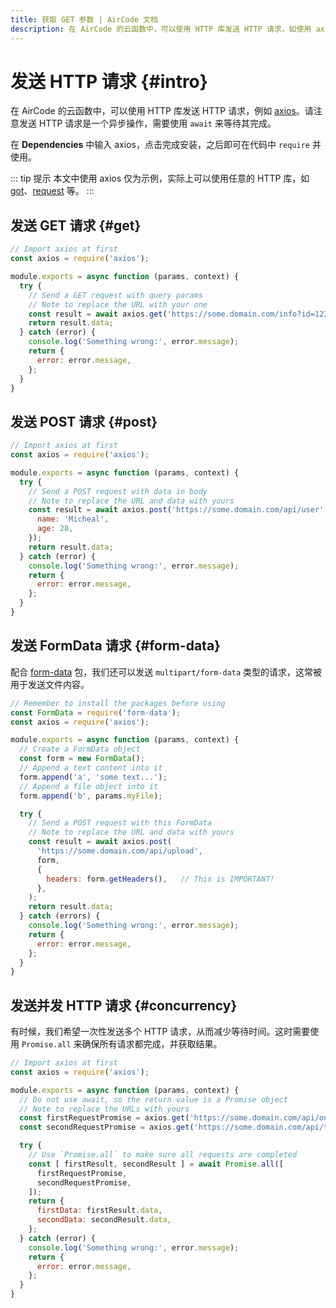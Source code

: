 ```yaml
---
title: 获取 GET 参数 | AirCode 文档
description: 在 AirCode 的云函数中，可以使用 HTTP 库发送 HTTP 请求，如使用 axios。
---
```


# 发送 HTTP 请求 {#intro}

在 AirCode 的云函数中，可以使用 HTTP 库发送 HTTP 请求，例如 [axios](https://axios-http.com/)。请注意发送 HTTP 请求是一个异步操作，需要使用 `await` 来等待其完成。

在 **Dependencies** 中输入 axios，点击完成安装，之后即可在代码中 `require` 并使用。

<ACImage src="/_images/1671615584116.png" mode="light" />
<ACImage src="/_images/1671615620868.png" mode="dark" />

::: tip 提示
本文中使用 axios 仅为示例，实际上可以使用任意的 HTTP 库，如 [got](https://github.com/sindresorhus/got)、[request](https://github.com/request/request) 等。
:::

## 发送 GET 请求 {#get}

```js
// Import axios at first
const axios = require('axios');

module.exports = async function (params, context) {
  try {
    // Send a GET request with query params
    // Note to replace the URL with your one
    const result = await axios.get('https://some.domain.com/info?id=1234');
    return result.data;
  } catch (error) {
    console.log('Something wrong:', error.message);
    return {
      error: error.message,
    };
  }
}
```

## 发送 POST 请求 {#post}

```js
// Import axios at first
const axios = require('axios');

module.exports = async function (params, context) {
  try {
    // Send a POST request with data in body
    // Note to replace the URL and data with yours
    const result = await axios.post('https://some.domain.com/api/user', {
      name: 'Micheal',
      age: 28,
    });
    return result.data;
  } catch (error) {
    console.log('Something wrong:', error.message);
    return {
      error: error.message,
    };
  }
}
```

## 发送 FormData 请求 {#form-data}

配合 [form-data](https://github.com/form-data/form-data) 包，我们还可以发送 `multipart/form-data` 类型的请求，这常被用于发送文件内容。

```js
// Remember to install the packages before using
const FormData = require('form-data');
const axios = require('axios');

module.exports = async function (params, context) {
  // Create a FormData object
  const form = new FormData();
  // Append a text content into it
  form.append('a', 'some text...');
  // Append a file object into it
  form.append('b', params.myFile);

  try {
    // Send a POST request with this FormData
    // Note to replace the URL and data with yours
    const result = await axios.post(
      'https://some.domain.com/api/upload',
      form,
      {
        headers: form.getHeaders(),   // This is IMPORTANT!
      },
    );
    return result.data;
  } catch (errors) {
    console.log('Something wrong:', error.message);
    return {
      error: error.message,
    };
  }
}
```

## 发送并发 HTTP 请求 {#concurrency}

有时候，我们希望一次性发送多个 HTTP 请求，从而减少等待时间。这时需要使用 `Promise.all` 来确保所有请求都完成，并获取结果。

```js
// Import axios at first
const axios = require('axios');

module.exports = async function (params, context) {
  // Do not use await, so the return value is a Promise object
  // Note to replace the URLs with yours
  const firstRequestPromise = axios.get('https://some.domain.com/api/one');
  const secondRequestPromise = axios.get('https://some.domain.com/api/two');

  try {
    // Use `Promise.all` to make sure all requests are completed
    const [ firstResult, secondResult ] = await Promise.all([
      firstRequestPromise,
      secondRequestPromise,
    ]);
    return {
      firstData: firstResult.data,
      secondData: secondResult.data,
    };
  } catch (error) {
    console.log('Something wrong:', error.message);
    return {
      error: error.message,
    };
  }
}
```
